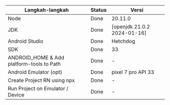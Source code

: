 | Langkah-langkah                           | Status | Versi                       |
| ----------------------------------------- | ------ | --------------------------- |
| Node                                      | Done   | 20.11.0               |
| JDK                                       | Done   | [openjdk 21.0.2 2024-01-16] |
| Android Studio                            | Done   | Hetchdog                         |
| SDK                                       | Done   | 33                          |
| ANDROID_HOME & Add platform-tools to Path | Done   | -                           |
| Android Emulator (opt)                    | Done   | pixel 7 pro API 33          |
| Create Project RN using npx               | Done   | -                           |
| Run Project on Emulator / Device          | Done   | -                           |